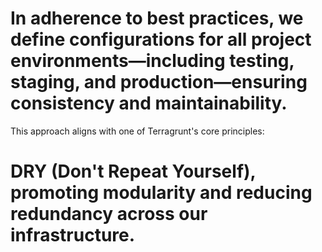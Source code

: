 # In adherence to best practices, we define configurations for all project environments—including testing, staging, and production—ensuring consistency and maintainability. 
This approach aligns with one of Terragrunt's core principles: 
# DRY (Don't Repeat Yourself), promoting modularity and reducing redundancy across our infrastructure.
